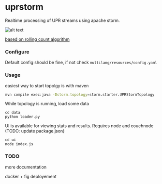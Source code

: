 uprstorm
========

Realtime processing of UPR streams using apache storm.

![alt text](https://s3.amazonaws.com/tmcafeecouchbase/upr-storm+(1).jpg)

[based on rolling count algorithm](http://www.michael-noll.com/blog/2013/01/18/implementing-real-time-trending-topics-in-storm/)


### Configure
Default config should be fine, if not check ``` multilang/resources/config.yaml ```


### Usage
easiest way to start topolgy is with maven
```bash
mvn compile exec:java -Dstorm.topology=storm.starter.UPRStormTopology
```

While topology is running, load some data
```
cd data
python loader.py 
```

UI is available for viewing stats and results.  Requires node and couchnode (TODO: update package.json)
```
cd ui
node index.js 
```

### TODO
more documentation


docker + fig deployement





